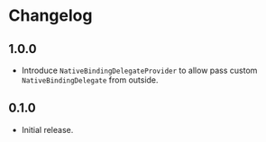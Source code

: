 # Changelog

## 1.0.0

* Introduce `NativeBindingDelegateProvider` to allow pass custom `NativeBindingDelegate` from outside.

## 0.1.0

* Initial release.
